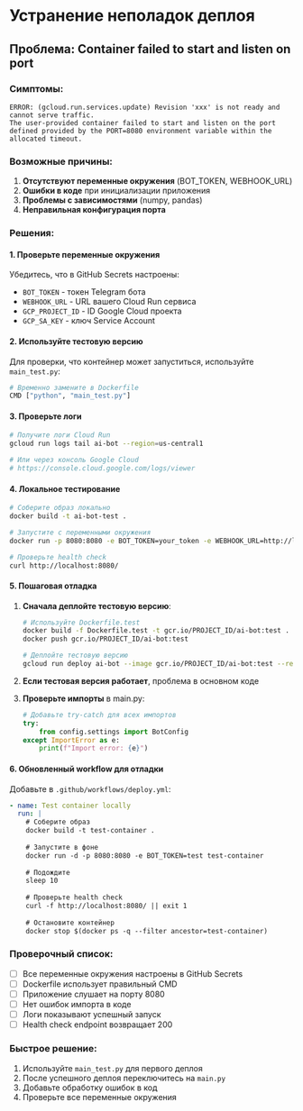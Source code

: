 # Устранение неполадок деплоя

## Проблема: Container failed to start and listen on port

### Симптомы:
```
ERROR: (gcloud.run.services.update) Revision 'xxx' is not ready and cannot serve traffic. 
The user-provided container failed to start and listen on the port defined provided by the PORT=8080 environment variable within the allocated timeout.
```

### Возможные причины:

1. **Отсутствуют переменные окружения** (BOT_TOKEN, WEBHOOK_URL)
2. **Ошибки в коде** при инициализации приложения
3. **Проблемы с зависимостями** (numpy, pandas)
4. **Неправильная конфигурация порта**

### Решения:

#### 1. Проверьте переменные окружения

Убедитесь, что в GitHub Secrets настроены:
- `BOT_TOKEN` - токен Telegram бота
- `WEBHOOK_URL` - URL вашего Cloud Run сервиса
- `GCP_PROJECT_ID` - ID Google Cloud проекта
- `GCP_SA_KEY` - ключ Service Account

#### 2. Используйте тестовую версию

Для проверки, что контейнер может запуститься, используйте `main_test.py`:

```bash
# Временно замените в Dockerfile
CMD ["python", "main_test.py"]
```

#### 3. Проверьте логи

```bash
# Получите логи Cloud Run
gcloud run logs tail ai-bot --region=us-central1

# Или через консоль Google Cloud
# https://console.cloud.google.com/logs/viewer
```

#### 4. Локальное тестирование

```bash
# Соберите образ локально
docker build -t ai-bot-test .

# Запустите с переменными окружения
docker run -p 8080:8080 -e BOT_TOKEN=your_token -e WEBHOOK_URL=http://localhost:8080 ai-bot-test

# Проверьте health check
curl http://localhost:8080/
```

#### 5. Пошаговая отладка

1. **Сначала деплойте тестовую версию**:
   ```bash
   # Используйте Dockerfile.test
   docker build -f Dockerfile.test -t gcr.io/PROJECT_ID/ai-bot:test .
   docker push gcr.io/PROJECT_ID/ai-bot:test
   
   # Деплойте тестовую версию
   gcloud run deploy ai-bot --image gcr.io/PROJECT_ID/ai-bot:test --region us-central1 --allow-unauthenticated
   ```

2. **Если тестовая версия работает**, проблема в основном коде

3. **Проверьте импорты** в main.py:
   ```python
   # Добавьте try-catch для всех импортов
   try:
       from config.settings import BotConfig
   except ImportError as e:
       print(f"Import error: {e}")
   ```

#### 6. Обновленный workflow для отладки

Добавьте в `.github/workflows/deploy.yml`:

```yaml
- name: Test container locally
  run: |
    # Соберите образ
    docker build -t test-container .
    
    # Запустите в фоне
    docker run -d -p 8080:8080 -e BOT_TOKEN=test test-container
    
    # Подождите
    sleep 10
    
    # Проверьте health check
    curl -f http://localhost:8080/ || exit 1
    
    # Остановите контейнер
    docker stop $(docker ps -q --filter ancestor=test-container)
```

### Проверочный список:

- [ ] Все переменные окружения настроены в GitHub Secrets
- [ ] Dockerfile использует правильный CMD
- [ ] Приложение слушает на порту 8080
- [ ] Нет ошибок импорта в коде
- [ ] Логи показывают успешный запуск
- [ ] Health check endpoint возвращает 200

### Быстрое решение:

1. Используйте `main_test.py` для первого деплоя
2. После успешного деплоя переключитесь на `main.py`
3. Добавьте обработку ошибок в код
4. Проверьте все переменные окружения
